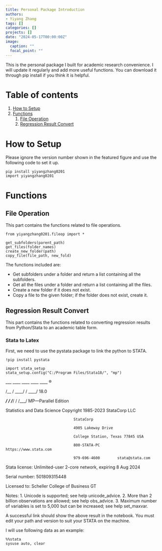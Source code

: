 ```yaml
---
title: Personal Package Introduction
authors:
- Yiyang Zhang
tags: []
categories: []
projects: []
date: "2024-05-17T00:00:00Z"
image:
  caption: ""
  focal_point: ""
---
```


This is the personal package I built for academic research convenience. I will update it regularly and add more useful functions. You can download it through pip install if you think it is helpful.

# Table of contents
1. [How to Setup](#Setup)
2. [Functions](#Functions)
    1. [File Operation](#fileop)
    2. [Regression Result Convert](#regconv)

# How to Setup <a name="Setup"></a>

Please ignore the version number shown in the featured figure and use the following code to set it up.

```{python}
pip install yiyangzhang0201
import yiyangzhang0201
```

# Functions <a name="Functions"></a>
## File Operation <a name="fileop"></a>

This part contains the functions related to file operations.

```{python}
from yiyangzhang0201.fileop import *

get_subfolders(parent_path)
get_files(folder_names)
create_new_folder(path)
copy_file(file_path, new_fold)
```
The functions included are:
* Get subfolders under a folder and return a list containing all the subfolders.
* Get all the files under a folder and return a list containing all the files.
* Create a new folder if it does not exist.
* Copy a file to the given folder; if the folder does not exist, create it.

## Regression Result Convert <a name="regconv"></a>

This part contains the functions related to converting regression results from Python/Stata to an academic table form.

### Stata to Latex
First, we need to use the pystata package to link the python to STATA.
```{python}
!pip install pystata

import stata_setup
stata_setup.config("C:/Program Files/Stata18/", "mp")
```
 ___  ____  ____  ____  ____ ®
 
 /__    /   ____/   /   ____/      18.0
 
___/   /   /___/   /   /___/       MP—Parallel Edition


 Statistics and Data Science       Copyright 1985-2023 StataCorp LLC
 
                                   StataCorp
                                   
                                   4905 Lakeway Drive
                                   
                                   College Station, Texas 77845 USA
                                   
                                   800-STATA-PC        https://www.stata.com
                                   
                                   979-696-4600        stata@stata.com

Stata license: Unlimited-user 2-core network, expiring  8 Aug 2024

Serial number: 501809315448

  Licensed to: Scheller College of Business
               GT

Notes:
      1. Unicode is supported; see help unicode_advice.
      2. More than 2 billion observations are allowed; see help obs_advice.
      3. Maximum number of variables is set to 5,000 but can be increased;
          see help set_maxvar.

A successful link should show the above result in the notebook. You must edit your path and version to suit your STATA on the machine.

I will use following data as an example:
```{python}
%%stata
sysuse auto, clear
```

